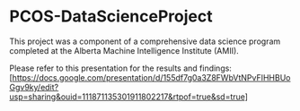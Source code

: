 # PCOS-DataScienceProject

This project was a component of a comprehensive data science program completed at the Alberta Machine Intelligence Institute (AMII).

Please refer to this presentation for the results and findings: [https://docs.google.com/presentation/d/155df7g0a3Z8FWbVtNPvFIHHBUoGgv9ky/edit?usp=sharing&ouid=111871135301911802217&rtpof=true&sd=true]
